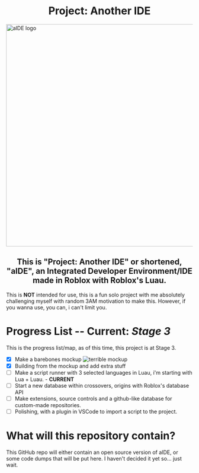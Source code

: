 
<h1 align="center"> Project: Another IDE </h1>
<img src="https://github.com/LightofGolden/Project-Another-IDE/assets/143787844/39490daf-4c2d-46d9-81c4-a57ce543e7a0" title="aIDE logo" alt="aIDE logo" style="width:800px;height:600px;" align="center">

<h2 align="center"> This is "Project: Another IDE" or shortened, "aIDE", an Integrated Developer Environment/IDE made in Roblox with Roblox's Luau. </h2>

This is **NOT** intended for use, this is a fun solo project with me absolutely challenging myself with random 3AM motivation to make this. However, if you wanna use, you can, i can't limit you.



# Progress List -- Current: *Stage 3*
This is the progress list/map, as of this time, this project is at Stage 3.

- [x] Make a barebones mockup
  ![terrible mockup](https://github.com/LightofGolden/Project-Another-IDE/assets/143787844/a9fae3b3-0e32-4964-b93b-d47af921af69)
- [x] Building from the mockup and add extra stuff
- [ ] Make a script runner with 3 selected languages in Luau, i'm starting with Lua + Luau. - **CURRENT**
- [ ] Start a new database within crossovers, origins with Roblox's database API
- [ ] Make extensions, source controls and a github-like database for custom-made repositories.
- [ ] Polishing, with a plugin in VSCode to import a script to the project.

# What will this repository contain?
This GitHub repo will either contain an open source version of aIDE, or some code dumps that will be put here. I haven't decided it yet so... just wait.

